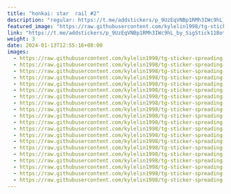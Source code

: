 ```yaml
---
title: "honkai: star  rail #2"
description: "regular: https://t.me/addstickers/p_9UzEqVNBp1RMh3IWc9hL_by_SigStick11Bot"
featured_image: "https://raw.githubusercontent.com/kylelin1998/tg-sticker-spreading-worldwide-images/main/img/1f8f84c4-45e0-424a-b036-417110c2f29e.jpg"
link: "https://t.me/addstickers/p_9UzEqVNBp1RMh3IWc9hL_by_SigStick11Bot"
weight: 3
date: 2024-01-13T12:55:16+08:00
images:
  - https://raw.githubusercontent.com/kylelin1998/tg-sticker-spreading-worldwide-images/main/img/1f8f84c4-45e0-424a-b036-417110c2f29e.jpg
  - https://raw.githubusercontent.com/kylelin1998/tg-sticker-spreading-worldwide-images/main/img/5b19f01f-69d7-41f1-9369-1adb2283eeee.jpg
  - https://raw.githubusercontent.com/kylelin1998/tg-sticker-spreading-worldwide-images/main/img/2113afa7-329c-4001-a50a-de1bfd8eeb0b.jpg
  - https://raw.githubusercontent.com/kylelin1998/tg-sticker-spreading-worldwide-images/main/img/b538e074-272f-4501-8676-5135167aede5.jpg
  - https://raw.githubusercontent.com/kylelin1998/tg-sticker-spreading-worldwide-images/main/img/4ee4e831-6a3d-4936-84fd-aa7566f9401a.jpg
  - https://raw.githubusercontent.com/kylelin1998/tg-sticker-spreading-worldwide-images/main/img/9851caea-e76a-45ec-b0da-d646f25b18a9.jpg
  - https://raw.githubusercontent.com/kylelin1998/tg-sticker-spreading-worldwide-images/main/img/5ac66916-d0a8-4c39-a149-259633ddd98a.jpg
  - https://raw.githubusercontent.com/kylelin1998/tg-sticker-spreading-worldwide-images/main/img/3dadc16c-09cc-411b-945e-8021975af287.jpg
  - https://raw.githubusercontent.com/kylelin1998/tg-sticker-spreading-worldwide-images/main/img/f6e6e8e1-55c6-49db-9442-f8488290c075.jpg
  - https://raw.githubusercontent.com/kylelin1998/tg-sticker-spreading-worldwide-images/main/img/37c5bf7b-23a3-428c-96b5-542ca0261db3.jpg
  - https://raw.githubusercontent.com/kylelin1998/tg-sticker-spreading-worldwide-images/main/img/3c5db04d-624f-4de7-9f05-e2bfa9dedf02.jpg
  - https://raw.githubusercontent.com/kylelin1998/tg-sticker-spreading-worldwide-images/main/img/ebcf52f4-84f6-44a4-ab8e-1fed4ef13c8d.jpg
  - https://raw.githubusercontent.com/kylelin1998/tg-sticker-spreading-worldwide-images/main/img/dbeded48-eeb8-4020-9ae1-7ae8c7fbdc7c.jpg
  - https://raw.githubusercontent.com/kylelin1998/tg-sticker-spreading-worldwide-images/main/img/1ed35ebc-6e66-4472-b734-8f6a5e5e96d9.jpg
  - https://raw.githubusercontent.com/kylelin1998/tg-sticker-spreading-worldwide-images/main/img/cff8ceee-4056-45a4-848a-0f218060633f.jpg
  - https://raw.githubusercontent.com/kylelin1998/tg-sticker-spreading-worldwide-images/main/img/4a87dd07-8ea1-47bd-8590-ebcca5c98763.jpg
  - https://raw.githubusercontent.com/kylelin1998/tg-sticker-spreading-worldwide-images/main/img/3867eeb5-312a-4253-b69b-d09eb1e1bf1b.jpg
  - https://raw.githubusercontent.com/kylelin1998/tg-sticker-spreading-worldwide-images/main/img/a7241a92-aed2-4255-8f75-e72f475139ea.jpg
  - https://raw.githubusercontent.com/kylelin1998/tg-sticker-spreading-worldwide-images/main/img/6849e54e-90d5-432d-bb90-ba5710a89741.jpg
  - https://raw.githubusercontent.com/kylelin1998/tg-sticker-spreading-worldwide-images/main/img/bb4e3e30-08a1-4a19-a2f3-38ff5563fde5.jpg
---
```

